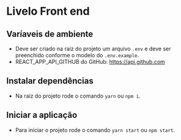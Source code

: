 # Livelo Front end

## Varíaveis de ambiente

- Deve ser criado na raiz do projeto um arquivo `.env` e deve ser preenchido conforme o modelo do `.env.example`.
- REACT_APP_API_GITHUB do GitHub: https://api.github.com

## Instalar dependências

- Na raiz do projeto rode o comando `yarn` ou `npm i`.

## Iniciar a aplicação

- Para iniciar o projeto rode o comando `yarn start` ou `npm start`.
